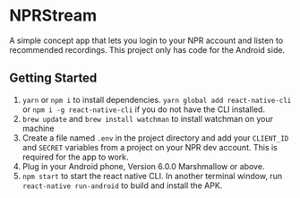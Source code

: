 # NPRStream

A simple concept app that lets you login to your NPR account and listen to recommended recordings. This project only has code for the Android side. 

## Getting Started

1) `yarn` or `npm i` to install dependencies. `yarn global add react-native-cli` or `npm i -g react-native-cli` if you do not have the CLI installed.
2) `brew update` and `brew install watchman` to install watchman on your machine
4) Create a file named `.env` in the project directory and add your `CLIENT_ID` and `SECRET` variables from a project on your NPR dev account. This is required for the app to work. 
3) Plug in your Android phone, Version 6.0.0 Marshmallow or above.
3) `npm start` to start the react native CLI. In another terminal window, run `react-native run-android` to build and install the APK.